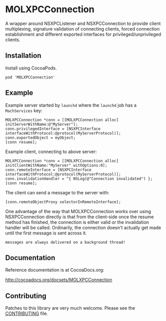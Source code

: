 # MOLXPCConnection

A wrapper around NSXPCListener and NSXPCConnection to provide client multiplexing,
signature validation of connecting clients, forced connection establishment and
different exported interfaces for privileged/unprivileged clients.

## Installation

Install using CocoaPods.

```
pod 'MOLXPCConnection'
```

## Example

Example server started by `launchd` where the `launchd` job has a `MachServices` key:

```objc
MOLXPCConnection *conn = [[MOLXPCConnection alloc] initServerWithName:@"MyServer"];
conn.privilegedInterface = [NSXPCInterface interfaceWithProtocol:@protocol(MyServerProtocol)];
conn.exportedObject = myObject;
[conn resume];
```

Example client, connecting to above server:

```objc
MOLXPCConnection *conn = [[MOLXPCConnection alloc] initClientWithName:"MyServer" withOptions:0];
conn.remoteInterface = [NSXPCInterface interfaceWithProtocol:@protocol(MyServerProtocol)];
conn.invalidationHandler = ^{ NSLog(@"Connection invalidated") };
[conn resume];
```

The client can send a message to the server with:

```objc
[conn.remoteObjectProxy selectorInRemoteInterface];
```

One advantage of the way that MOLXPCConnection works over using NSXPCConnection directly is that from the client-side once the resume method has finished, the connection is either valid or the invalidation handler will be called. Ordinarily, the connection doesn't actually get made until the first message is sent across it.

`messages are always delivered on a background thread!`

## Documentation

Reference documentation is at CocoaDocs.org:

http://cocoadocs.org/docsets/MOLXPCConnection

## Contributing

Patches to this library are very much welcome.
Please see the [CONTRIBUTING](https://github.com/google/macops-molxpcconecction/blob/master/CONTRIBUTING.md) file.

